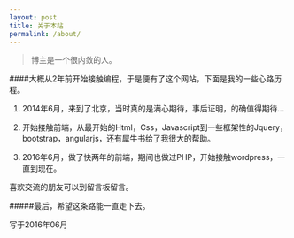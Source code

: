 ```yaml
---
layout: post
title: 关于本站
permalink: /about/
---
```



>博主是一个很内敛的人。


####大概从2年前开始接触编程，于是便有了这个网站，下面是我的一些心路历程。    





1.  2014年6月，来到了北京，当时真的是满心期待，事后证明，的确值得期待...

3.  开始接触前端，从最开始的Html，Css，Javascript到一些框架性的Jquery，bootstrap，angularjs，还有犀牛书给了我很大的帮助。

4.  2016年6月，做了快两年的前端，期间也做过PHP，开始接触wordpress，一直到现在。




喜欢交流的朋友可以到留言板留言。



#####最后，希望这条路能一直走下去。

写于2016年06月
